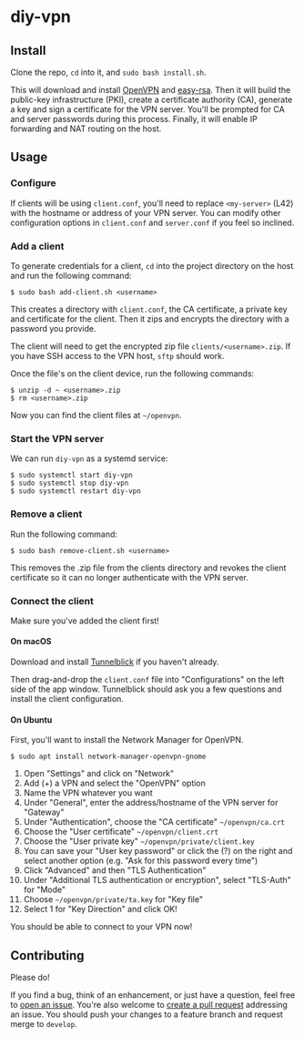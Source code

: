 # diy-vpn

## Install
Clone the repo, `cd` into it, and `sudo bash install.sh`.

This will download and install [OpenVPN](https://openvpn.net/) and [easy-rsa](https://github.com/OpenVPN/easy-rsa). Then it will build the public-key infrastructure (PKI), create a certificate authority (CA), generate a key and sign a certificate for the VPN server. You'll be prompted for CA and server passwords during this process. Finally, it will enable IP forwarding and NAT routing on the host.

## Usage

### Configure
If clients will be using `client.conf`, you'll need to replace `<my-server>` (L42) with the hostname or address of your VPN server. You can modify other configuration options in `client.conf` and `server.conf` if you feel so inclined.

### Add a client
To generate credentials for a client, `cd` into the project directory on the host and run the following command:

```
$ sudo bash add-client.sh <username>
```

This creates a directory with `client.conf`, the CA certificate, a private key and certificate for the client. Then it zips and encrypts the directory with a password you provide.

The client will need to get the encrypted zip file `clients/<username>.zip`. If you have SSH access to the VPN host, `sftp` should work.

Once the file's on the client device, run the following commands:

```
$ unzip -d ~ <username>.zip
$ rm <username>.zip
```

Now you can find the client files at `~/openvpn`.

### Start the VPN server
We can run `diy-vpn` as a systemd service:

```
$ sudo systemctl start diy-vpn
$ sudo systemctl stop diy-vpn
$ sudo systemctl restart diy-vpn
```

### Remove a client
Run the following command:

```
$ sudo bash remove-client.sh <username>
```

This removes the .zip file from the clients directory and revokes the client certificate so it can no longer authenticate with the VPN server.

### Connect the client
Make sure you've added the client first!

#### On macOS
Download and install [Tunnelblick](https://tunnelblick.net/downloads.html) if you haven't already.

Then drag-and-drop the `client.conf` file into "Configurations" on the left side of the app window. Tunnelblick should ask you a few questions and install the client configuration.

#### On Ubuntu
First, you'll want to install the Network Manager for OpenVPN.

```
$ sudo apt install network-manager-openvpn-gnome
```

1. Open "Settings" and click on "Network"
1. Add (+) a VPN and select the "OpenVPN" option
1. Name the VPN whatever you want
1. Under "General", enter the address/hostname of the VPN server for "Gateway"
1. Under "Authentication", choose the "CA certificate" `~/openvpn/ca.crt`
1. Choose the "User certificate" `~/openvpn/client.crt`
1. Choose the "User private key" `~/openvpn/private/client.key`
1. You can save your "User key password" or click the (?) on the right and select another option (e.g. "Ask for this password every time")
1. Click "Advanced" and then "TLS Authentication"
1. Under "Additional TLS authentication or encryption", select "TLS-Auth" for "Mode"
1. Choose `~/openvpn/private/ta.key` for "Key file"
1. Select 1 for "Key Direction" and click OK!

You should be able to connect to your VPN now!

## Contributing

Please do!

If you find a bug, think of an enhancement, or just have a question, feel free to [open an issue](https://github.com/zbo14/diy-vpn/issues/new). You're also welcome to [create a pull request](https://github.com/zbo14/diy-vpn/compare/develop...) addressing an issue. You should push your changes to a feature branch and request merge to `develop`.

